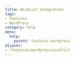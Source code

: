 ```yaml
---
title: WishList Integration
tags:
- Features
- WordPress
category: help
menu:
  help:
    parent: features-wordpress
aliases:
- /features/wordpress/wishlist
---
```

